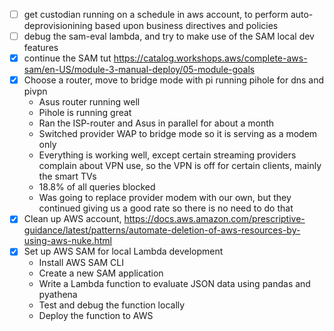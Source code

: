 - [ ] get custodian running on a schedule in aws account, to perform auto-deprovisionining based upon business directives and policies
- [ ] debug the sam-eval lambda, and try to make use of the SAM local dev features
- [X] continue the SAM tut https://catalog.workshops.aws/complete-aws-sam/en-US/module-3-manual-deploy/05-module-goals
- [X] Choose a router, move to bridge mode with pi running pihole for dns and pivpn
    - Asus router running well
    - Pihole is running great
    - Ran the ISP-router and Asus in parallel for about a month
    - Switched provider WAP to bridge mode so it is serving as a modem only
    - Everything is working well, except certain streaming providers complain about VPN use, so the VPN is off for certain clients, mainly the smart TVs
    - 18.8% of all queries blocked
    - Was going to replace provider modem with our own, but they continued giving us a good rate so there is no need to do that
- [X] Clean up AWS account, https://docs.aws.amazon.com/prescriptive-guidance/latest/patterns/automate-deletion-of-aws-resources-by-using-aws-nuke.html
- [X] Set up AWS SAM for local Lambda development
    - Install AWS SAM CLI
    - Create a new SAM application
    - Write a Lambda function to evaluate JSON data using pandas and pyathena
    - Test and debug the function locally
    - Deploy the function to AWS